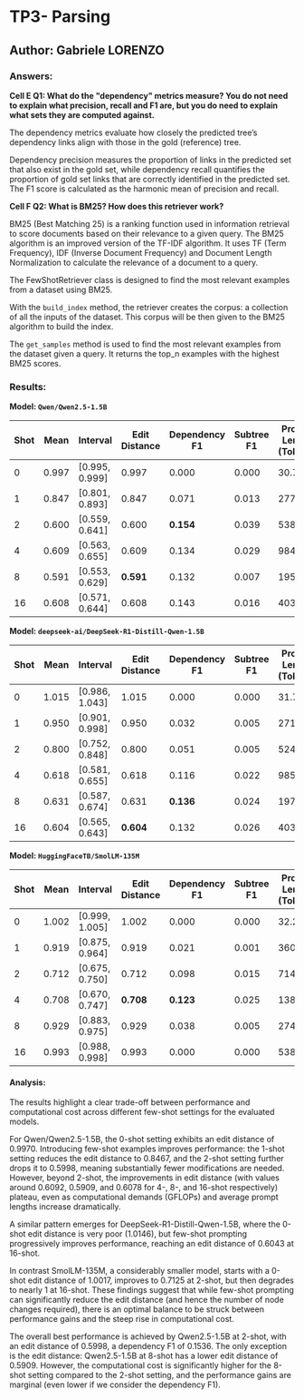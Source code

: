 # TP3- Parsing

## Author: Gabriele LORENZO

### Answers:

**Cell E Q1: What do the "dependency" metrics measure? You do not need to explain what precision, recall and F1 are, but you do need to explain what sets they are computed against.**

The dependency metrics evaluate how closely the predicted tree’s dependency links align with those in the gold (reference) tree.

Dependency precision measures the proportion of links in the predicted set that also exist in the gold set, while dependency recall quantifies the proportion of gold set links that are correctly identified in the predicted set. The F1 score is calculated as the harmonic mean of precision and recall.

**Cell F Q2: What is BM25? How does this retriever work?**

BM25 (Best Matching 25) is a ranking function used in information retrieval to score documents based on their relevance to a given query.
The BM25 algorithm is an improved version of the TF-IDF algorithm. It uses TF (Term Frequency), IDF (Inverse Document Frequency) and Document Length Normalization to calculate the relevance of a document to a query.

The FewShotRetriever class is designed to find the most relevant examples from a dataset using BM25.

With the `build_index` method, the retriever creates the corpus: a collection of all the inputs of the dataset. This corpus will be then given to the BM25 algorithm to build the index.

The `get_samples` method is used to find the most relevant examples from the dataset given a query. It returns the top_n examples with the highest BM25 scores.

### Results:

**Model: `Qwen/Qwen2.5-1.5B`**

| Shot | Mean  | Interval       | Edit Distance | Dependency F1 | Subtree F1 | Prompt Length (Tokens) | FLOPS (GFLOPs) |
| ---- | ----- | -------------- | ------------- | ------------- | ---------- | ---------------------- | -------------- |
| 0    | 0.997 | [0.995, 0.999] | 0.997         | 0.000         | 0.000      | 30.75                  | 94.95          |
| 1    | 0.847 | [0.801, 0.893] | 0.847         | 0.071         | 0.013      | 277.48                 | 856.78         |
| 2    | 0.600 | [0.559, 0.641] | 0.600         | **0.154**     | 0.039      | 538.31                 | 1662.16        |
| 4    | 0.609 | [0.563, 0.655] | 0.609         | 0.134         | 0.029      | 984.63                 | 3040.24        |
| 8    | 0.591 | [0.553, 0.629] | **0.591**     | 0.132         | 0.007      | 1952.19                | 6027.80        |
| 16   | 0.608 | [0.571, 0.644] | 0.608         | 0.143         | 0.016      | 4034.44                | 12457.19       |

**Model: `deepseek-ai/DeepSeek-R1-Distill-Qwen-1.5B`**

| Shot | Mean  | Interval       | Edit Distance | Dependency F1 | Subtree F1 | Prompt Length (Tokens) | FLOPS (GFLOPs) |
| ---- | ----- | -------------- | ------------- | ------------- | ---------- | ---------------------- | -------------- |
| 0    | 1.015 | [0.986, 1.043] | 1.015         | 0.000         | 0.000      | 31.75                  | 98.04          |
| 1    | 0.950 | [0.901, 0.998] | 0.950         | 0.032         | 0.005      | 271.13                 | 837.16         |
| 2    | 0.800 | [0.752, 0.848] | 0.800         | 0.051         | 0.005      | 524.00                 | 1617.96        |
| 4    | 0.618 | [0.581, 0.655] | 0.618         | 0.116         | 0.022      | 985.63                 | 3043.33        |
| 8    | 0.631 | [0.587, 0.674] | 0.631         | **0.136**     | 0.024      | 1974.48                | 6096.63        |
| 16   | 0.604 | [0.565, 0.643] | **0.604**     | 0.132         | 0.026      | 4035.44                | 12460.28       |

**Model: `HuggingFaceTB/SmolLM-135M`**

| Shot | Mean  | Interval       | Edit Distance | Dependency F1 | Subtree F1 | Prompt Length (Tokens) | FLOPS (GFLOPs) |
| ---- | ----- | -------------- | ------------- | ------------- | ---------- | ---------------------- | -------------- |
| 0    | 1.002 | [0.999, 1.005] | 1.002         | 0.000         | 0.000      | 32.25                  | 8.68           |
| 1    | 0.919 | [0.875, 0.964] | 0.919         | 0.021         | 0.001      | 360.19                 | 96.94          |
| 2    | 0.712 | [0.675, 0.750] | 0.712         | 0.098         | 0.015      | 714.59                 | 192.33         |
| 4    | 0.708 | [0.670, 0.747] | **0.708**     | **0.123**     | 0.025      | 1385.72                | 372.96         |
| 8    | 0.929 | [0.883, 0.975] | 0.929         | 0.038         | 0.005      | 2747.06                | 739.36         |
| 16   | 0.993 | [0.988, 0.998] | 0.993         | 0.000         | 0.000      | 5385.25                | 1449.41        |

#### Analysis:

The results highlight a clear trade-off between performance and computational cost across different few-shot settings for the evaluated models.

For Qwen/Qwen2.5-1.5B, the 0-shot setting exhibits an edit distance of 0.9970. Introducing few-shot examples improves performance: the 1-shot setting reduces the edit distance to 0.8467, and the 2-shot setting further drops it to 0.5998, meaning substantially fewer modifications are needed. However, beyond 2-shot, the improvements in edit distance (with values around 0.6092, 0.5909, and 0.6078 for 4-, 8-, and 16-shot respectively) plateau, even as computational demands (GFLOPs) and average prompt lengths increase dramatically.

A similar pattern emerges for DeepSeek-R1-Distill-Qwen-1.5B, where the 0-shot edit distance is very poor (1.0146), but few-shot prompting progressively improves performance, reaching an edit distance of 0.6043 at 16-shot.

In contrast SmolLM-135M, a considerably smaller model, starts with a 0-shot edit distance of 1.0017, improves to 0.7125 at 2-shot, but then degrades to nearly 1 at 16-shot. These findings suggest that while few-shot prompting can significantly reduce the edit distance (and hence the number of node changes required), there is an optimal balance to be struck between performance gains and the steep rise in computational cost.

The overall best performance is achieved by Qwen2.5-1.5B at 2-shot, with an edit distance of 0.5998, a dependency F1 of 0.1536. The only exception is the edit distance: Qwen2.5-1.5B at 8-shot has a lower edit distance of 0.5909. However, the computational cost is significantly higher for the 8-shot setting compared to the 2-shot setting, and the performance gains are marginal (even lower if we consider the dependency F1).
